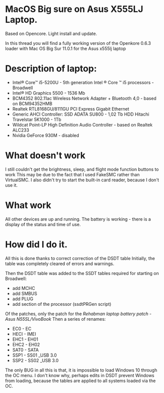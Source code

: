 # MacOS Big sure on Asus X555LJ Laptop.
Based on Opencore.
Light install and update.

In this thread you will find a fully working version of the Openkore 0.6.3 loader with Mac OS Big Sur 11.0.1 for the Asus x555lj laptop

# Description of laptop:
- Intel® Core™ i5-5200U - 5th generation Intel ® Core ™ i5 processors - Broadwell
- Intel® HD Graphics 5500 - 1536 Mb
- BCM4352 802.11ac Wireless Network Adapter + Bluetooth 4,0 - based on BCM94352HMB
- Realtek RTL8168GU/8111GU PCI Express Gigabit Ethernet
- Generic AHCI Controller: SSD ADATA SU800 - 1,02 Tb
                           HDD Hitachi Travelstar 5K1000 - 1Tb
- Wildcat Point-LP High Definition Audio Controller - based on Realtek ALC233
- Nvidia GeForce 930M - disabled

# What doesn't work
I still couldn't get the brightness, sleep, and flight mode function buttons to work
This may be due to the fact that I used FakeSMC rather than VirtualSMC.
I also didn't try to start the built-in card reader, because I don't use it.

# What work
All other devices are up and running. The battery is working - there is a display of the status and time of use.

# How did I do it.
All this is done thanks to correct correction of the DSDT table
Initially, the table was completely cleared of errors and warnings. 

Then the DSDT table was added to the SSDT tables required for starting on Broadwell:
- add MCHC
- add SMBUS
- add PLUG
- add section of the processor (ssdtPRGen script)

Of the patches, only the patch for the _Rehabman laptop battery patch - Asus N55SL/VivoBook_
Then a series of renames:
- EC0 - EC
- HECI - IMEI
- EHC1 - EH01
- EHC2 - EH02
- SAT0 - SATA
- SSP1 - SS01 _USB 3.0
- SSP2 - SS02 _USB 3.0

The only BUG in all this is that, it is impossible to load Windows 10 through the OC menu. I don't know why, perhaps edits in DSDT prevent Windows from loading, because the tables are applied to all systems loaded via the OC.
